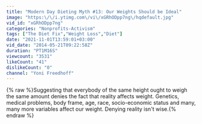 ```yaml
---
title: "Modern Day Dieting Myth #13: Our Weights Should be Ideal"
image: "https:\/\/i.ytimg.com\/vi\/xGRhODpp7ng\/hqdefault.jpg"
vid_id: "xGRhODpp7ng"
categories: "Nonprofits-Activism"
tags: ["The Diet Fix","Weight Loss","Diet"]
date: "2021-11-01T13:59:01+03:00"
vid_date: "2014-05-21T09:22:58Z"
duration: "PT1M16S"
viewcount: "3531"
likeCount: "41"
dislikeCount: "0"
channel: "Yoni Freedhoff"
---
```

{% raw %}Suggesting that everybody of the same height ought to weigh the same amount denies the fact that reality affects weight. Genetics, medical problems, body frame, age, race, socio-economic status and many, many more variables affect our weight. Denying reality isn't wise.{% endraw %}
